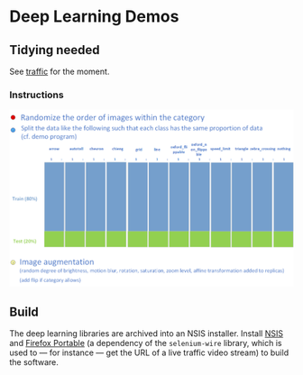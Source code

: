 # Deep Learning Demos

## Tidying needed
See [traffic](../traffic) for the moment.

<!-- Test live stream: https://www.youtube.com/watch?v=RQA5RcIZlAM -->

### Instructions

![README](README.png)

## Build
The deep learning libraries are archived into an NSIS installer. Install [NSIS](https://sourceforge.net/projects/nsis/) and [Firefox Portable](https://portableapps.com/apps/internet/firefox_portable) (a dependency of the `selenium-wire` library, which is used to — for instance — get the URL of a live traffic video stream) to build the software.
